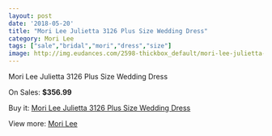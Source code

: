 ```yaml
---
layout: post
date: '2018-05-20'
title: "Mori Lee Julietta 3126 Plus Size Wedding Dress"
category: Mori Lee
tags: ["sale","bridal","mori","dress","size"]
image: http://img.eudances.com/2598-thickbox_default/mori-lee-julietta-3126-plus-size-wedding-dress.jpg
---
```

Mori Lee Julietta 3126 Plus Size Wedding Dress

On Sales: **$356.99**
<a href="https://www.eudances.com/en/mori-lee/867-mori-lee-julietta-3126-plus-size-wedding-dress.html"><amp-img layout="responsive" width="600" height="600" src="//img.eudances.com/2598-thickbox_default/mori-lee-julietta-3126-plus-size-wedding-dress.jpg" alt="Mori Lee Julietta 3126 Plus Size Wedding Dress 0" /></a>
<a href="https://www.eudances.com/en/mori-lee/867-mori-lee-julietta-3126-plus-size-wedding-dress.html"><amp-img layout="responsive" width="600" height="600" src="//img.eudances.com/2600-thickbox_default/mori-lee-julietta-3126-plus-size-wedding-dress.jpg" alt="Mori Lee Julietta 3126 Plus Size Wedding Dress 1" /></a>
<a href="https://www.eudances.com/en/mori-lee/867-mori-lee-julietta-3126-plus-size-wedding-dress.html"><amp-img layout="responsive" width="600" height="600" src="//img.eudances.com/2599-thickbox_default/mori-lee-julietta-3126-plus-size-wedding-dress.jpg" alt="Mori Lee Julietta 3126 Plus Size Wedding Dress 2" /></a>

Buy it: [Mori Lee Julietta 3126 Plus Size Wedding Dress](https://www.eudances.com/en/mori-lee/867-mori-lee-julietta-3126-plus-size-wedding-dress.html "Mori Lee Julietta 3126 Plus Size Wedding Dress")

View more: [Mori Lee](https://www.eudances.com/en/9-mori-lee "Mori Lee")